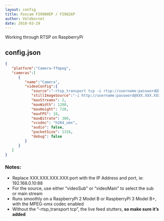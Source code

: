 ```yaml
---
layout: config
title: Foscam FI9900EP / FI9826P
author: Veldkornet
date: 2018-03-29
---
```

Working through RTSP on RaspberryPi


## config.json

```json
{
   "platform":"Camera-ffmpeg",
   "cameras":[
      {
         "name":"Camera",
         "videoConfig":{
            "source":"-rtsp_transport tcp -i rtsp://username:password@XXX.XXX.XXX.XXX:port/videoSub",
            "stillImageSource":"-i http://username:password@XXX.XXX.XXX.XXX:port/cgi-bin/CGIProxy.fcgi?cmd=snapPicture2&usr=username&pwd=password",
            "maxStreams": 2,
            "maxWidth": 1280,
            "maxHeight": 720,
            "maxFPS": 10,
            "maxBitrate": 300,
            "vcodec": "h264_omx",
            "audio": false,
            "packetSize": 1316,
            "debug": false
         }
      }
   ]
}
```

### Notes:

- Replace XXX.XXX.XXX.XXX:port with the IP Address and port, ie: 192.168.0.10:88
- For the source, use either “videoSub” or “videoMain” to select the sub or main stream
- Runs smoothly on a RaspberryPi 2 Model B or RaspberryPi 3 Model B+, with the MPEG-omx codec enabled
- Without the “-rtsp_transport tcp”, the live feed stutters, **so make sure it’s added**
